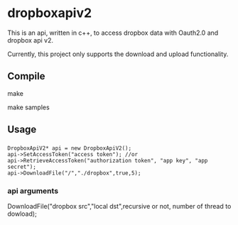 # dropboxapiv2
This is an api, written in c++, to access dropbox data with Oauth2.0 and dropbox api v2.

Currently, this project only supports the download and upload functionality.

Compile
------
make

make samples

Usage
------
###
    DropboxApiV2* api = new DropboxApiV2();
    api->SetAccessToken("access token"); //or
    api->RetrieveAccessToken("authorization token", "app key", "app secret");
    api->DownloadFile("/","./dropbox",true,5);
### api arguments
DownloadFile("dropbox src","local dst",recursive or not, number of thread to dowload);

   
